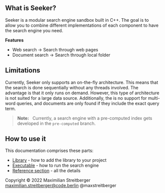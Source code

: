 <a id="top"></a>
## What is Seeker?

Seeker is a modular search engine sandbox built in C++. The goal is to allow you to combine different implementations of each component to have the search engine you need. 

**Features**
* Web search &rarr; Search through web pages
* Document search &rarr; Search through local folder

## Limitations
Currently, Seeker only supports an on-the-fly architecture. This means that the search is done sequentially without any threads involved. The advantage is that it only runs on demand. However, this type of architecture is not suited for a large data source. Additionally, the is no support for multi-word queries, and documents are only found if they include the exact query term.
> **Note:** &nbsp; Currently, a search engine with a pre-computed index gets developed in the `pre-computed` branch.

## How to use it
This documentation comprises these parts:

* [Library](docs/library.md#top) - how to add the library to your project
* [Executable](docs/executable.md#top) - how to run the search engine
* [Reference section](docs/README.md#top) - all the details


Copyright © 2022 Maximilian Streitberger maximilian.streitberger@code.berlin @maxstreitberger
